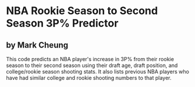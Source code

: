 # NBA Rookie Season to Second Season 3P% Predictor
## by Mark Cheung

This code predicts an NBA player's increase in 3P% from their rookie season to their second season using their draft age,
draft position, and college/rookie season shooting stats. It also lists previous NBA players who have had
similar college and rookie shooting numbers to that player.
